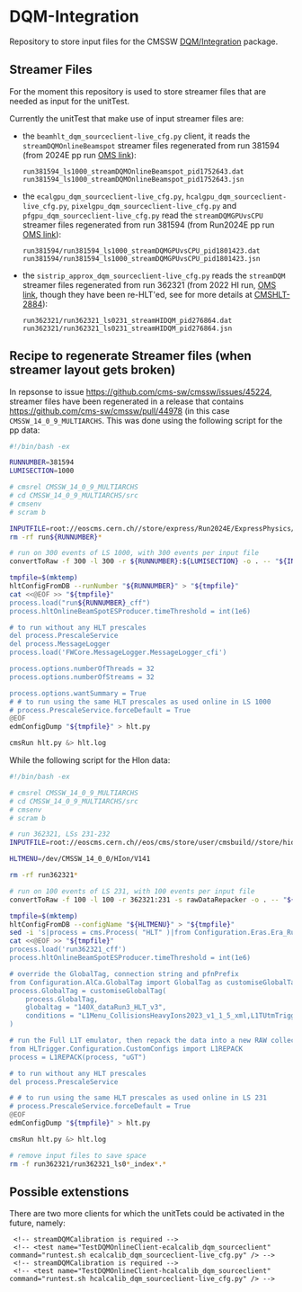 # DQM-Integration

Repository to store input files for the CMSSW [DQM/Integration](https://github.com/cms-sw/cmssw/tree/master/DQM/Integration) package.

## Streamer Files
For the moment this repository is used to store streamer files that are needed as input for the unitTest.

Currently the unitTest that make use of input streamer files are:
* the `beamhlt_dqm_sourceclient-live_cfg.py` client, it reads the `streamDQMOnlineBeamspot` streamer files regenerated from run 381594 (from 2024E pp run [OMS link](https://cmsoms.cern.ch/cms/runs/report?cms_run=381594&cms_run_sequence=GLOBAL-RUN)):
   ```
   run381594_ls1000_streamDQMOnlineBeamspot_pid1752643.dat
   run381594_ls1000_streamDQMOnlineBeamspot_pid1752643.jsn
   ```
* the `ecalgpu_dqm_sourceclient-live_cfg.py`, `hcalgpu_dqm_sourceclient-live_cfg.py`, `pixelgpu_dqm_sourceclient-live_cfg.py` and `pfgpu_dqm_sourceclient-live_cfg.py` read the `streamDQMGPUvsCPU` streamer files regenerated from run  381594 (from Run2024E pp run [OMS link](https://cmsoms.cern.ch/cms/runs/report?cms_run=381594&cms_run_sequence=GLOBAL-RUN)):
   ```
  run381594/run381594_ls1000_streamDQMGPUvsCPU_pid1801423.dat
  run381594/run381594_ls1000_streamDQMGPUvsCPU_pid1801423.jsn
   ```
* the `sistrip_approx_dqm_sourceclient-live_cfg.py` reads the `streamDQM` streamer files regenerated from run 362321 (from 2022 HI run, [OMS link](https://cmsoms.cern.ch/cms/runs/report?cms_run=362321&cms_run_sequence=GLOBAL-RUN), though they have been re-HLT'ed, see for more details at [CMSHLT-2884](https://its.cern.ch/jira/browse/CMSHLT-2884)):
   ```
   run362321/run362321_ls0231_streamHIDQM_pid276864.dat
   run362321/run362321_ls0231_streamHIDQM_pid276864.jsn
   ```

## Recipe to regenerate Streamer files (when streamer layout gets broken)

In repsonse to issue https://github.com/cms-sw/cmssw/issues/45224, streamer files have been regenerated in a release that contains https://github.com/cms-sw/cmssw/pull/44978 (in this case `CMSSW_14_0_9_MULTIARCHS`.
This was done using the following script for the pp data:

```bash
#!/bin/bash -ex

RUNNUMBER=381594
LUMISECTION=1000

# cmsrel CMSSW_14_0_9_MULTIARCHS
# cd CMSSW_14_0_9_MULTIARCHS/src
# cmsenv
# scram b

INPUTFILE=root://eoscms.cern.ch//store/express/Run2024E/ExpressPhysics/FEVT/Express-v1/000/381/594/00000/1e2c895f-a250-45be-a7ff-ee95e636a6e9.root
rm -rf run${RUNNUMBER}*

# run on 300 events of LS 1000, with 300 events per input file
convertToRaw -f 300 -l 300 -r ${RUNNUMBER}:${LUMISECTION} -o . -- "${INPUTFILE}"

tmpfile=$(mktemp)
hltConfigFromDB --runNumber "${RUNNUMBER}" > "${tmpfile}"
cat <<@EOF >> "${tmpfile}"
process.load("run${RUNNUMBER}_cff")
process.hltOnlineBeamSpotESProducer.timeThreshold = int(1e6)

# to run without any HLT prescales
del process.PrescaleService
del process.MessageLogger
process.load('FWCore.MessageLogger.MessageLogger_cfi')

process.options.numberOfThreads = 32
process.options.numberOfStreams = 32

process.options.wantSummary = True
# # to run using the same HLT prescales as used online in LS 1000
# process.PrescaleService.forceDefault = True
@EOF
edmConfigDump "${tmpfile}" > hlt.py

cmsRun hlt.py &> hlt.log
```

While the following script for the HIon data:
```bash
#!/bin/bash -ex

# cmsrel CMSSW_14_0_9_MULTIARCHS
# cd CMSSW_14_0_9_MULTIARCHS/src
# cmsenv
# scram b

# run 362321, LSs 231-232
INPUTFILE=root://eoscms.cern.ch//eos/cms/store/user/cmsbuild//store/hidata/HIRun2022A/HITestRaw0/RAW/v1/000/362/321/00000/f467ee64-fc64-47a6-9d8a-7ca73ebca2bd.root

HLTMENU=/dev/CMSSW_14_0_0/HIon/V141

rm -rf run362321*

# run on 100 events of LS 231, with 100 events per input file
convertToRaw -f 100 -l 100 -r 362321:231 -s rawDataRepacker -o . -- "${INPUTFILE}"

tmpfile=$(mktemp)
hltConfigFromDB --configName "${HLTMENU}" > "${tmpfile}"
sed -i 's|process = cms.Process( "HLT" )|from Configuration.Eras.Era_Run3_cff import Run3\nprocess = cms.Process( "HLT", Run3 )|g' "${tmpfile}"
cat <<@EOF >> "${tmpfile}"
process.load('run362321_cff')
process.hltOnlineBeamSpotESProducer.timeThreshold = int(1e6)

# override the GlobalTag, connection string and pfnPrefix
from Configuration.AlCa.GlobalTag import GlobalTag as customiseGlobalTag
process.GlobalTag = customiseGlobalTag(
    process.GlobalTag,
    globaltag = "140X_dataRun3_HLT_v3",
    conditions = "L1Menu_CollisionsHeavyIons2023_v1_1_5_xml,L1TUtmTriggerMenuRcd,frontier://FrontierProd/CMS_CONDITIONS,,9999-12-31 23:59:59.000"
)

# run the Full L1T emulator, then repack the data into a new RAW collection, to be used by the HLT
from HLTrigger.Configuration.CustomConfigs import L1REPACK
process = L1REPACK(process, "uGT")

# to run without any HLT prescales
del process.PrescaleService

# # to run using the same HLT prescales as used online in LS 231
# process.PrescaleService.forceDefault = True
@EOF
edmConfigDump "${tmpfile}" > hlt.py

cmsRun hlt.py &> hlt.log

# remove input files to save space
rm -f run362321/run362321_ls0*_index*.*
```

## Possible extenstions

There are two more clients for which the unitTets could be activated in the future, namely:
```
 <!-- streamDQMCalibration is required -->
 <!-- <test name="TestDQMOnlineClient-ecalcalib_dqm_sourceclient" command="runtest.sh ecalcalib_dqm_sourceclient-live_cfg.py" /> -->
 <!-- streamDQMCalibration is required -->
 <!-- <test name="TestDQMOnlineClient-hcalcalib_dqm_sourceclient" command="runtest.sh hcalcalib_dqm_sourceclient-live_cfg.py" /> -->
```
